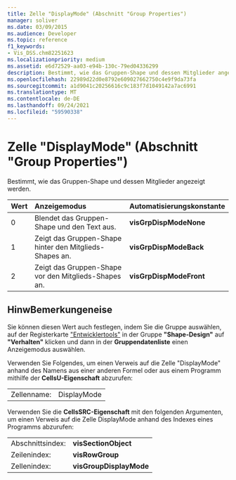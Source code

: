 ```yaml
---
title: Zelle "DisplayMode" (Abschnitt "Group Properties")
manager: soliver
ms.date: 03/09/2015
ms.audience: Developer
ms.topic: reference
f1_keywords:
- Vis_DSS.chm82251623
ms.localizationpriority: medium
ms.assetid: e6d72529-aa03-e94b-130c-79ed04336299
description: Bestimmt, wie das Gruppen-Shape und dessen Mitglieder angezeigt werden.
ms.openlocfilehash: 22989d22d0e8792e609027662750c4e9f9da73fa
ms.sourcegitcommit: a1d9041c20256616c9c183f7d1049142a7ac6991
ms.translationtype: MT
ms.contentlocale: de-DE
ms.lasthandoff: 09/24/2021
ms.locfileid: "59590338"
---
```

# <a name="displaymode-cell-group-properties-section"></a>Zelle "DisplayMode" (Abschnitt "Group Properties")

Bestimmt, wie das Gruppen-Shape und dessen Mitglieder angezeigt werden.
  
|**Wert**|**Anzeigemodus**|**Automatisierungskonstante**|
|:-----|:-----|:-----|
|0  <br/> |Blendet das Gruppen-Shape und den Text aus.  <br/> |**visGrpDispModeNone** <br/> |
|1  <br/> |Zeigt das Gruppen-Shape hinter den Mitglieds-Shapes an.  <br/> |**visGrpDispModeBack** <br/> |
|2  <br/> |Zeigt das Gruppen-Shape vor den Mitglieds-Shapes an.  <br/> |**visGrpDispModeFront** <br/> |
   
## <a name="remarks"></a>HinwBemerkungeneise

Sie können diesen Wert auch festlegen, indem Sie die Gruppe auswählen, auf der Registerkarte ["Entwicklertools"](run-in-developer-mode-display-the-developer-tab.md) in der Gruppe **"Shape-Design"** auf **"Verhalten"** klicken und dann in der **Gruppendatenliste** einen Anzeigemodus auswählen. 
  
Verwenden Sie Folgendes, um einen Verweis auf die Zelle "DisplayMode" anhand des Namens aus einer anderen Formel oder aus einem Programm mithilfe der **CellsU-Eigenschaft** abzurufen: 
  
|||
|:-----|:-----|
|Zellenname:  <br/> |DisplayMode  <br/> |
   
Verwenden Sie die **CellsSRC-Eigenschaft** mit den folgenden Argumenten, um einen Verweis auf die Zelle DisplayMode anhand des Indexes eines Programms abzurufen: 
  
|||
|:-----|:-----|
|Abschnittsindex:  <br/> |**visSectionObject** <br/> |
|Zeilenindex:  <br/> |**visRowGroup** <br/> |
|Zellenindex:  <br/> |**visGroupDisplayMode** <br/> |
   

